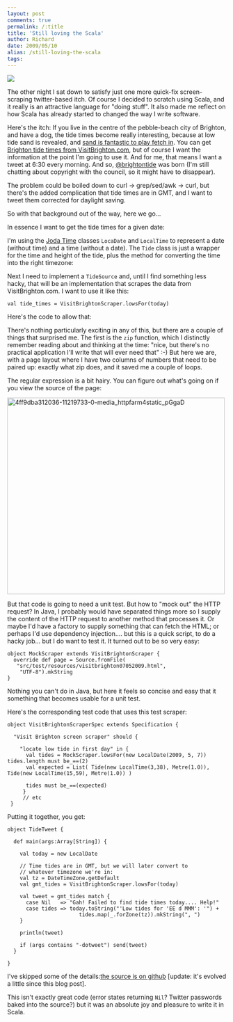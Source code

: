 ```yaml
---
layout: post
comments: true
permalink: /:title
title: 'Still loving the Scala'
author: Richard
date: 2009/05/10
alias: /still-loving-the-scala
tags:
---
```


<a href="http://www.flickr.com/photos/janed/3484475728/"><img src="http://farm4.static.flickr.com/3392/3484475728_abbde18362.jpg"/></a>

The other night I sat down to satisfy just one more quick-fix
screen-scraping twitter-based itch. Of course I decided to scratch using
Scala, and it really is an attractive language for "doing stuff". It
also made me reflect on how Scala has already started to changed the way
I write software.

Here's the itch: If you live in the centre of the pebble-beach city of
Brighton, and have a dog, the tide times become really interesting,
because at low tide sand is revealed, and [sand is fantastic to play
fetch in][]. You can get [Brighton tide times from VisitBrighton.com][],
but of course I want the information at the point I'm going to use it.
And for me, that means I want a tweet at 6:30 every morning. And so,
[@brightontide][] was born (I'm still chatting about copyright with the
council, so it might have to disappear).

The problem could be boiled down to curl -\> grep/sed/awk -\> curl, but
there's the added complication that tide times are in GMT, and I want to
tweet them corrected for daylight saving.

So with that background out of the way, here we go...

In essence I want to get the tide times for a given date:

<script src="https://gist.github.com/3156851.js"> </script>

I'm using the [Joda Time][] classes `LocaDate` and `LocalTime` to
represent a date (without time) and a time (without a date). The `Tide`
class is just a wrapper for the time and height of the tide, plus the
method for converting the time into the right timezone:

<script src="https://gist.github.com/3158986.js"> </script>

Next I need to implement a `TideSource` and, until I find something less
hacky, that will be an implementation that scrapes the data from
VisitBrighton.com. I want to use it like this:

    val tide_times = VisitBrightonScraper.lowsFor(today)


Here's the code to allow that:

<script src="https://gist.github.com/3159025.js"> </script>

There's nothing particularly exciting in any of this, but there are a
couple of things that surprised me. The first is the `zip` function,
which I distinctly remember reading about and thinking at the time:
"nice, but there's no practical application I'll write that will ever
need that" :-) But here we are, with a page layout where I have two
columns of numbers that need to be paired up: exactly what zip does, and
it saved me a couple of loops.

The regular expression is a bit hairy. You can figure out what's going
on if you view the source of the page:

<a href="https://www.flickr.com/photos/d6y/15989274350" title="4ff9dba312036-11219733-0-media_httpfarm4static_pGgaD by Richard Dallaway, on Flickr"><img src="https://farm8.staticflickr.com/7550/15989274350_878f87c8b7_o.jpg" width="500" height="452" alt="4ff9dba312036-11219733-0-media_httpfarm4static_pGgaD"></a>


But that code is going to need a unit test. But how to "mock out" the
HTTP request? In Java, I probably would have separated things more so I
supply the content of the HTTP request to another method that processes
it. Or maybe I'd have a factory to supply something that can fetch the
HTML; or perhaps I'd use dependency injection.... but this is a quick
script, to do a hacky job... but I do want to test it. It turned out to
be so very easy:

    object MockScraper extends VisitBrightonScraper {
      override def page = Source.fromFile(
       "src/test/resources/visitbrighton07052009.html",
        "UTF-8").mkString
    }

Nothing you can't do in Java, but here it feels so concise and easy that
it something that becomes usable for a unit test.

Here's the corresponding test code that uses this test scraper:

    object VisitBrightonScraperSpec extends Specification {

      "Visit Brighton screen scraper" should {

        "locate low tide in first day" in {
          val tides = MockScraper.lowsFor(new LocalDate(2009, 5, 7)) tides.length must be_==(2)
          val expected = List( Tide(new LocalTime(3,38), Metre(1.0)), Tide(new LocalTime(15,59), Metre(1.0)) )

          tides must be_==(expected)
         }
         // etc
     }

Putting it together, you get:

    object TideTweet {

      def main(args:Array[String]) {

        val today = new LocalDate

        // Time tides are in GMT, but we will later convert to
        // whatever timezone we're in:
        val tz = DateTimeZone.getDefault
        val gmt_tides = VisitBrightonScraper.lowsFor(today)

        val tweet = gmt_tides match {
          case Nil   => "Gah! Failed to find tide times today.... Help!"
          case tides => today.toString("'Low tides for 'EE d MMM': '") +
                           tides.map(_.forZone(tz)).mkString(", ")
        }

        println(tweet)

        if (args contains "-dotweet") send(tweet)
      }

    }


I've skipped some of the details:[the source is on github][] [update:
it's evolved a little since this blog post].

This isn't exactly great code (error states returning `Nil`? Twitter
passwords baked into the source?) but it was an absolute joy and
pleasure to write it in Scala.


  [sand is fantastic to play fetch in]: http://www.flickr.com/photos/janed/sets/72157617444708930/
  [Brighton tide times from VisitBrighton.com]: http://www.visitbrighton.com/site/tourist-information/tide-timetables
  [@brightontide]: http://twitter.com/brightontide
  [Joda Time]: http://joda-time.sourceforge.net/
  [Media\_httpfarm4static\_pggad]: ./images/11219733-0-media_httpfarm4static_pGgaD.jpg.scaled500.jpg
  [the source is on github]: http://github.com/d6y/brightontide

